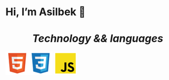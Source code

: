 <h1> Hi, I’m Asilbek 👋</h1>



___<h1 align="center"> Technology && languages </h1>___

<img src="./img/file_type_html_icon_130541.png"><img src="./img/file_type_css_icon_130661.png"> <img src="./img/file_type_js_official_icon_130509.png">



<!---
asilbekcodes/asilbekcodes is a ✨ special ✨ repository because its `README.md` (this file) appears on your GitHub profile.
You can click the Preview link to take a look at your changes.
--->
